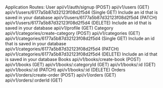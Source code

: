 Application Routes:
User
api/v1/auth/signup (POST)
api/v1/users (GET)
api/v1/users/6177a5b87d32123f08d2f5d4 (Single GET) Include an id that is saved in your database
api/v1/users/6177a5b87d32123f08d2f5d4 (PATCH)
api/v1/users/6177a5b87d32123f08d2f5d4 (DELETE) Include an id that is saved in your database
api/v1/profile (GET)
Category
api/v1/categories/create-category (POST)
api/v1/categories (GET)
api/v1/categories/6177a5b87d32123f08d2f5d4 (Single GET) Include an id that is saved in your database
api/v1/categories/6177a5b87d32123f08d2f5d4 (PATCH)
api/v1/categories/6177a5b87d32123f08d2f5d4 (DELETE) Include an id that is saved in your database
Books
api/v1/books/create-book (POST)
api/v1/books (GET)
api/v1/books/:categoryId (GET)
api/v1/books/:id (GET)
api/v1/books/:id (PATCH)
api/v1/books/:id (DELETE)
Orders
api/v1/orders/create-order (POST)
api/v1/orders (GET)
api/v1/orders/:orderId (GET)
